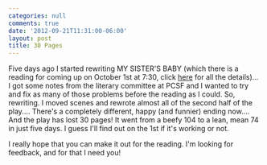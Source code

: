 ```yaml
---
categories: null
comments: true
date: '2012-09-21T11:31:00-06:00'
layout: post
title: 30 Pages
---
```


Five days ago I started rewriting MY SISTER'S BABY (which there is a reading for coming up on October 1st at 7:30, click [here](https://www.facebook.com/events/420239358038714/) for all the details)... I got some notes from the literary committee at PCSF and I wanted to try and fix as many of those problems before the reading as I could. So, rewriting. I moved scenes and rewrote almost all of the second half of the play.... There's a completely different, happy (and funnier) ending now.... And the play has lost 30 pages! It went from a beefy 104 to a lean, mean 74 in just five days. I guess I'll find out on the 1st if it's working or not.

I really hope that you can make it out for the reading. I'm looking for feedback, and for that I need you!
